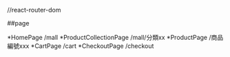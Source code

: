 //react-router-dom

##page

*HomePage /mall
*ProductCollectionPage /mall/分類xx
*ProductPage /商品編號xxx
*CartPage /cart
*CheckoutPage /checkout